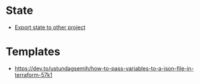 # State

- [Export state to other project](https://medium.com/@suman.maity112/migrate-terraform-resource-from-one-project-to-another-61d0c347419a)

# Templates
- https://dev.to/ustundagsemih/how-to-pass-variables-to-a-json-file-in-terraform-57k1